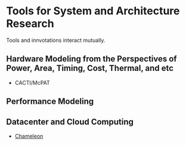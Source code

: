 # Tools for System and Architecture Research

Tools and innvotations interact mutually.

## Hardware Modeling from the Perspectives of Power, Area, Timing, Cost, Thermal, and etc

- CACTI/McPAT

## Performance Modeling

## Datacenter and Cloud Computing

- [Chameleon](https://www.chameleoncloud.org/)
